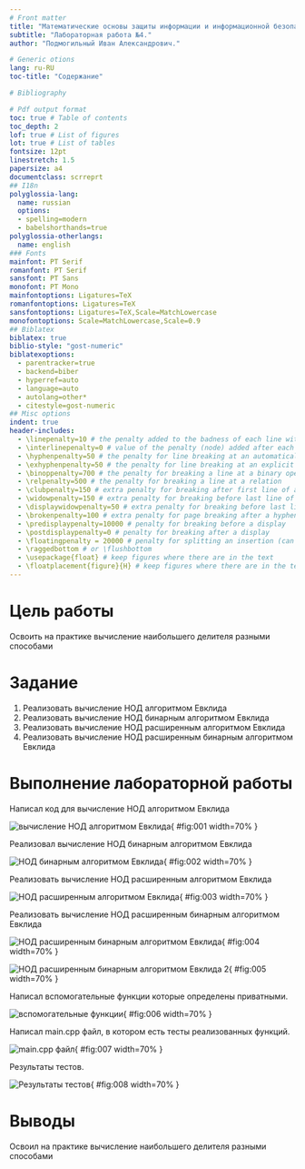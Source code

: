 ```yaml
---
# Front matter
title: "Математические основы защиты информации и информационной безопасности."
subtitle: "Лабораторная работа №4."
author: "Подмогильный Иван Александрович."

# Generic otions
lang: ru-RU
toc-title: "Содержание"

# Bibliography

# Pdf output format
toc: true # Table of contents
toc_depth: 2
lof: true # List of figures
lot: true # List of tables
fontsize: 12pt
linestretch: 1.5
papersize: a4
documentclass: scrreprt
## I18n
polyglossia-lang:
  name: russian
  options:
  - spelling=modern
  - babelshorthands=true
polyglossia-otherlangs:
  name: english
### Fonts
mainfont: PT Serif
romanfont: PT Serif
sansfont: PT Sans
monofont: PT Mono
mainfontoptions: Ligatures=TeX
romanfontoptions: Ligatures=TeX
sansfontoptions: Ligatures=TeX,Scale=MatchLowercase
monofontoptions: Scale=MatchLowercase,Scale=0.9
## Biblatex
biblatex: true
biblio-style: "gost-numeric"
biblatexoptions:
  - parentracker=true
  - backend=biber
  - hyperref=auto
  - language=auto
  - autolang=other*
  - citestyle=gost-numeric
## Misc options
indent: true
header-includes:
  - \linepenalty=10 # the penalty added to the badness of each line within a paragraph (no associated penalty node) Increasing the value makes tex try to have fewer lines in the paragraph.
  - \interlinepenalty=0 # value of the penalty (node) added after each line of a paragraph.
  - \hyphenpenalty=50 # the penalty for line breaking at an automatically inserted hyphen
  - \exhyphenpenalty=50 # the penalty for line breaking at an explicit hyphen
  - \binoppenalty=700 # the penalty for breaking a line at a binary operator
  - \relpenalty=500 # the penalty for breaking a line at a relation
  - \clubpenalty=150 # extra penalty for breaking after first line of a paragraph
  - \widowpenalty=150 # extra penalty for breaking before last line of a paragraph
  - \displaywidowpenalty=50 # extra penalty for breaking before last line before a display math
  - \brokenpenalty=100 # extra penalty for page breaking after a hyphenated line
  - \predisplaypenalty=10000 # penalty for breaking before a display
  - \postdisplaypenalty=0 # penalty for breaking after a display
  - \floatingpenalty = 20000 # penalty for splitting an insertion (can only be split footnote in standard LaTeX)
  - \raggedbottom # or \flushbottom
  - \usepackage{float} # keep figures where there are in the text
  - \floatplacement{figure}{H} # keep figures where there are in the text
---
```


# Цель работы

Освоить на практике вычисление наибольшего делителя разными способами

# Задание

1. Реализовать вычисление НОД алгоритмом Евклида
2. Реализовать вычисление НОД бинарным алгоритмом Евклида
3. Реализовать вычисление НОД расширенным алгоритмом Евклида
4. Реализовать вычисление НОД расширенным бинарным алгоритмом Евклида

# Выполнение лабораторной работы

Написал код для вычисление НОД алгоритмом Евклида

![вычисление НОД алгоритмом Евклида](image/1.png){ #fig:001 width=70% }

Реализовал вычисление НОД бинарным алгоритмом Евклида

![НОД бинарным алгоритмом Евклида](image/2.png){ #fig:002 width=70% }

Реализовать вычисление НОД расширенным алгоритмом Евклида

![НОД расширенным алгоритмом Евклида](image/3.png){ #fig:003 width=70% }

Реализовать вычисление НОД расширенным бинарным алгоритмом Евклида

![НОД расширенным бинарным алгоритмом Евклида](image/4.png){ #fig:004 width=70% }

![НОД расширенным бинарным алгоритмом Евклида 2](image/5.png){ #fig:005 width=70% }

Написал вспомогательные функции которые определены приватными.

![вспомогательные функции](image/6.png){ #fig:006 width=70% }

Написал main.cpp файл, в котором есть тесты реализованных функций.

![main.cpp файл](image/7.png){ #fig:007 width=70% }

Результаты тестов.

![Результаты тестов](image/8.png){ #fig:008 width=70% }

# Выводы

Освоил на практике вычисление наибольшего делителя разными способами
